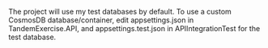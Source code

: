 The project will use my test databases by default. To use a custom CosmosDB database/container, edit appsettings.json in TandemExercise.API, and appsettings.test.json in APIIntegrationTest for the test database. 